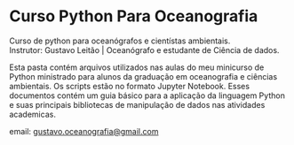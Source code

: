 # Curso Python Para Oceanografia

Curso de python para oceanógrafos e cientístas ambientais.<br>
Instrutor: Gustavo Leitão | Oceanógrafo e estudante de Ciência de dados.

Esta pasta contém arquivos utilizados nas aulas do meu minicurso de Python ministrado para alunos da graduação em oceanografia e ciências ambientais. Os scripts estão no formato Jupyter Notebook. Esses documentos contém um guia básico para a aplicação da linguagem Python e suas principais bibliotecas de manipulação de dados nas atividades academicas.


email: gustavo.oceanografia@gmail.com
